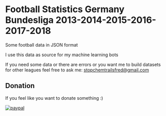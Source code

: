 # Football Statistics Germany Bundesliga 2013-2014-2015-2016-2017-2018
Some football data in JSON format

I use this data as source for my machine learning bots

If you need some data or there are errors or you want me to build datasets for other leagues feel free to ask me: stopchemtrailsfred@gmail.com

## Donation
If you feel like you want to donate something :)

[![paypal](https://www.paypalobjects.com/en_US/i/btn/btn_donate_LG.gif)](https://www.paypal.com/cgi-bin/webscr?cmd=_s-xclick&hosted_button_id=3UN95QQCD4B7E)

